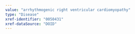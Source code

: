 ```yaml
---
value: "arrhythmogenic right ventricular cardiomyopathy"
type: "Disease"
xref-identifier: "0050431"
xref-dataSource: "DOID"
---
```

